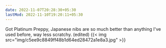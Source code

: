 ```yaml
---
date: 2022-11-07T20:28:30+05:30
lastMod: 2022-11-10T19:20:11+05:30
---
```


Got Platinum Preppy, Japanese nibs are so much better than anything I've used before, way less scratchy. (edited)
{{< img src="img/c5ee9c8849ff48b1d64ed28472a1e8a3.jpg" >}}

